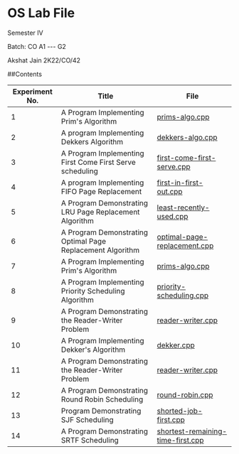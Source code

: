 # OS Lab File

Semester IV

Batch: CO A1 --- G2

Akshat Jain 2K22/CO/42

##Contents

|Experiment No.|Title|File|
|---|---|---|
|1|A Program Implementing Prim's Algorithm|[prims-algo.cpp](prims-algo.cpp)|
|2|A program Implementing Dekkers Algorithm|[dekkers-algo.cpp](dekkers-algo.cpp)|
|3|A Program Implementing First Come First Serve scheduling|[first-come-first-serve.cpp](first-come-first-serve.cpp)|
|4|A program Implementing FIFO Page Replacement|[first-in-first-out.cpp](first-in-first-out.cpp)|
|5|A Program Demonstrating LRU Page Replacement Algorithm|[least-recently-used.cpp](least-recently-used.cpp)|
|6|A Program Demonstrating Optimal Page Replacement Algorithm|[optimal-page-replacement.cpp](optimal-page-replacement.cpp)|
|7|A Program Implementing Prim's Algorithm|[prims-algo.cpp](prims-algo.cpp)|
|8|A Program Implementing Priority Scheduling Algorithm|[priority-scheduling.cpp](priority-scheduling.cpp)|
|9|A Program Demonstrating the Reader-Writer Problem|[reader-writer.cpp](reader-writer.cpp)|
|10|A Program Implementing Dekker's Algorithm|[dekker.cpp](dekker.cpp)|
|11|A Program Demonstrating the Reader-Writer Problem|[reader-writer.cpp](reader-writer.cpp)|
|12|A Program Demonstrating Round Robin Scheduling|[round-robin.cpp](round-robin.cpp)|
|13| Program Demonstrating SJF Scheduling|[shorted-job-first.cpp](shorted-job-first.cpp)|
|14|A Program Demonstrating SRTF Scheduling|[shortest-remaining-time-first.cpp](shortest-remaining-time-first.cpp)|
